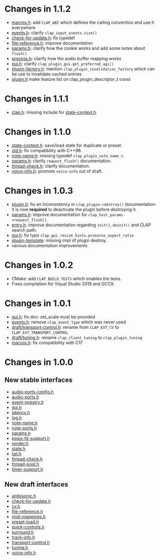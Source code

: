 Changes in 1.1.2
================

-	[macros.h](include/clap/private/macros.h): add `CLAP_ABI` which defines the calling convention and use it everywhere
-	[events.h](include/clap/events.h): clarify `clap_input_events.size()`
-	[check-for-update.h](include/clap/ext/draft/check-for-update.h): fix typedef
-	[file-reference.h](include/clap/ext/draft/file-reference.h): improve documentation
-	[params.h](include/clap/ext/params.h): clarify how the cookie works and add some notes about `flush()`
-	[process.h](include/clap/process.h): clarify how the audio buffer mapping works
-	[gui.h](include/clap/ext/gui.h): clarify `clap_plugin_gui.get_preferred_agi()`
-	[plugin-factory.h](include/clap/plugin-factory.h): mention `clap_plugin_invalidation_factory` which can be use to invalidate cached entries
-	[plugin.h](include/clap/plugin.h) make feature list on clap_plugin_descriptor_t const

Changes in 1.1.1
================

-	[clap.h](include/clap/clap.h): missing include for [state-context.h](include/clap/ext/draft/state-context.h).

Changes in 1.1.0
================

-	[state-context.h](include/clap/ext/draft/state-context.h): save/load state for duplicate or preset.
-	[std.h](include/clap/private/std.h): fix compatibility with C++98.
-	[note-name.h](include/clap/ext/note-name.h): missing typedef `clap_plugin_note_name_t`.
-	[params.h](include/clap/ext/params.h): clarify `request_flush()` documentation.
-	[thread-check.h](include/clap/ext/thread-check.h): clarify documentation.
-	[voice-info.h](include/clap/ext/voice-info.h): promote `voice-info` out of draft.

Changes in 1.0.3
================

-	[plugin.h](include/clap/plugin.h): fix an inconsistency in `clap_plugin->destroy()` documentation: it is now **required** to deactivate the plugin before destroying it.
-	[params.h](include/clap/ext/params.h): improve documentation for `clap_host_params->request_flush()`.
-	[entry.h](include/clap/entry.h): improve documentation regarding `init()`, `deinit()` and CLAP search path.
-	[gui.h](inclued/clap/gui.h): fix typo `clap_gui_resize_hints.preserve_aspect_ratio`
-	[plugin-template](src/plugin-template.c): missing impl of plugin destroy.
-	various documentation improvements

Changes in 1.0.2
================

-	CMake: add `CLAP_BUILD_TESTS` which enables the tests.
-	Fixes compilation for Visual Studio 2019 and GCC9.

Changes in 1.0.1
================

-	[gui.h](include/clap/ext/gui.h): fix doc: set_scale must be provided
-	[events.h](include/clap/events.h): remove `clap_event_type` which was never used
-	[draft/transport-control.h](include/clap/ext/draft/transport-control.h): rename from `CLAP_EXT_CV` to `CLAP_EXT_TRANSPORT_CONTROL`
-	[draft/tuning.h](include/clap/ext/draft/tuning.h): rename `clap_client_tuning` to `clap_plugin_tuning`
-	[macros.h](include/clap/private/macros.h): fix compatibility with C17

Changes in 1.0.0
================

New stable interfaces
---------------------

-	[audio-ports-config.h](include/clap/ext/audio-ports-config.h)
-	[audio-ports.h](include/clap/ext/audio-ports.h)
-	[event-registry.h](include/clap/ext/event-registry.h)
-	[gui.h](include/clap/ext/gui.h)
-	[latency.h](include/clap/ext/latency.h)
-	[log.h](include/clap/ext/log.h)
-	[note-name.h](include/clap/ext/note-name.h)
-	[note-ports.h](include/clap/ext/note-ports.h)
-	[params.h](include/clap/ext/params.h)
-	[posix-fd-support.h](include/clap/ext/posix-fd-support.h)
-	[render.h](include/clap/ext/render.h)
-	[state.h](include/clap/ext/state.h)
-	[tail.h](include/clap/ext/tail.h)
-	[thread-check.h](include/clap/ext/thread-check.h)
-	[thread-pool.h](include/clap/ext/thread-pool.h)
-	[timer-support.h](include/clap/ext/time-support.h)

New draft interfaces
--------------------

-	[ambisonic.h](include/clap/ext/draft/ambisonic.h)
-	[check-for-update.h](include/clap/ext/draft/check-for-update.h)
-	[cv.h](include/clap/ext/draft/cv.h)
-	[file-reference.h](include/clap/ext/draft/file-reference.h)
-	[midi-mappings.h](include/clap/ext/draft/midi-mappings.h)
-	[preset-load.h](include/clap/ext/draft/preset-load.h)
-	[quick-controls.h](include/clap/ext/draft/quick-controls.h)
-	[surround.h](include/clap/ext/draft/surround.h)
-	[track-info.h](include/clap/ext/draft/track-info.h)
-	[transport-control.h](include/clap/ext/draft/transport-control.h)
-	[tuning.h](include/clap/ext/draft/tuning.h)
-	[voice-info.h](include/clap/ext/draft/voice-info.h)
